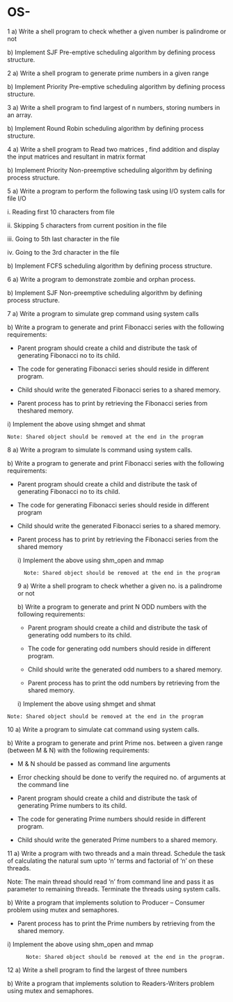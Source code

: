 # OS-
1 a) Write a shell program to check whether a given number is palindrome or not 

b) Implement SJF Pre-emptive scheduling algorithm by defining process structure. 

2 a) Write a shell program to generate  prime numbers in a given range 

b) Implement Priority Pre-emptive scheduling algorithm by defining process structure. 

3 a) Write a shell program to find largest of n numbers, storing numbers in an array.

b) Implement Round Robin scheduling algorithm by defining process structure.  

4 a) Write a shell program to Read two matrices , find addition and display the input matrices and resultant in matrix format 

b) Implement Priority Non-preemptive scheduling algorithm by defining process structure.

5 a) Write a program to perform the following task using I/O system calls for file I/O 

  i. Reading first 10 characters from file 
  
  ii. Skipping 5 characters from current position in the file 
  
  iii. Going to 5th  last character in the file 
  
  iv. Going to the 3rd character in the file

b) Implement FCFS scheduling algorithm by defining process structure. 

6 a) Write a program to demonstrate zombie and orphan process. 

b) Implement SJF Non-preemptive scheduling algorithm by defining 
process structure. 

7 a) Write a program to simulate grep command using system calls 
 
b) Write a program to generate and print Fibonacci series with the 
following requirements: 

   - Parent program should create a child and distribute the task of generating Fibonacci no to its child.

   - The code for generating Fibonacci series should reside in different program.

   - Child should write the generated Fibonacci series to a shared memory.
    
   - Parent process has to print by retrieving the Fibonacci series from theshared memory.
     
i)    Implement the above using shmget and shmat

    Note: Shared object should be removed at the end in the program

8 a) Write a program to simulate ls command using system calls. 
 
b) Write a program to generate and print Fibonacci series with the following requirements: 

   - Parent program should create a child and distribute the task of generating Fibonacci no to its child.
 
   - The code for generating Fibonacci series should reside in different program
    
   - Child should write the generated Fibonacci series to a shared memory.
    
   - Parent process has to print by retrieving the Fibonacci series from the shared memory
    
      i)    Implement the above using shm_open and mmap
     
           Note: Shared object should be removed at the end in the program
     9 a) Write a shell program to check whether a given no. is a palindrome or not 
 
       b) Write a program to generate and print N ODD numbers with the following requirements: 
      - Parent program should create a child and distribute the task of generating odd numbers to its child.
     
      - The code for generating odd numbers should reside in different program.
     
      - Child should write the generated odd numbers to a shared memory.
     
     - Parent process has to print the odd numbers by retrieving from the shared memory.
        
     i)    Implement the above using shmget and shmat
     
    Note: Shared object should be removed at the end in the program 

10 a) Write a program to simulate cat command using system calls. 
 
b) Write a program to generate and print Prime nos. between a given range (between M & N) with the following requirements: 

  - M  & N should be passed as command line arguments
  
   - Error checking should be done to verify the required no. of arguments at the command line
     
   - Parent program should create a child and distribute the task of generating Prime numbers to its child.
     
   - The code for generating Prime numbers should reside in different program.
     
   - Child should write the generated Prime numbers to a shared memory.

11 a) Write a program with two threads and a main thread. Schedule the task of calculating the natural sum upto ‘n’ terms and factorial of ‘n’ on these threads.

Note: The main thread should read ‘n’ from command line and pass it as parameter to remaining threads. Terminate the threads using system calls. 

b) Write a program that implements solution to Producer – Consumer problem using mutex and semaphores.
     
   - Parent process has to print the Prime numbers by retrieving from the shared memory.
     
   i)   Implement the above using shm_open and mmap 
    
          Note: Shared object should be removed at the end in the program. 
         
12 a) Write a shell program to find the largest of three numbers 

b) Write a program that implements solution to Readers-Writers problem using mutex and semaphores.
